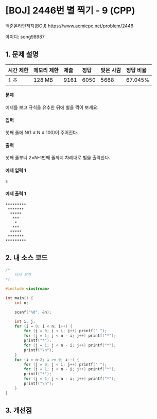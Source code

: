 # [BOJ] 2446번 별 찍기 - 9 (CPP)

백준온라인저지(BOJ) https://www.acmicpc.net/problem/2446

아이디: song98987



## 1. 문제 설명

| 시간 제한 | 메모리 제한 | 제출 | 정답 | 맞은 사람 | 정답 비율 |
| :-------- | :---------- | :--- | :--- | :-------- | :-------- |
| 1 초      | 128 MB      | 9161 | 6050 | 5668      | 67.045%   |

#### 문제

예제를 보고 규칙을 유추한 뒤에 별을 찍어 보세요.

#### 입력

첫째 줄에 N(1 ≤ N ≤ 100)이 주어진다.

#### 출력

첫째 줄부터 2×N-1번째 줄까지 차례대로 별을 출력한다.



#### 예제 입력 1

```
5
```

#### 예제 출력 1

```
*********
 *******
  *****
   ***
    *
   ***
  *****
 *******
*********
```



## 2. 내 소스 코드

```C++
/*
	다시 보자
*/

#include <iostream>

int main() {
	int n;

	scanf("%d", &n);

	int i, j;
	for (i = 0; i < n; i++) {
		for (j = 0; j < i; j++) printf(" ");
		for (j = 1; j < n - i; j++) printf("*");
		printf("*");
		for (j = 1; j < n - i; j++) printf("*");
		printf("\n");
	}
	for (i = n-2; i >= 0; i--) {
		for (j = 0; j < i; j++) printf(" ");
		for (j = 1; j < n - i; j++) printf("*");
		printf("*");
		for (j = 1; j < n - i; j++) printf("*");
		printf("\n");
	}
}
```



## 3. 개선점

